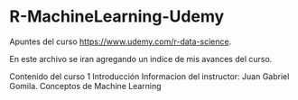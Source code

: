 # R-MachineLearning-Udemy
Apuntes del curso https://www.udemy.com/r-data-science.

En este archivo se iran agregando un indice de mis avances del curso. 


Contenido del curso
1 Introducción
Informacion del instructor:  Juan Gabriel Gomila.
Conceptos de Machine Learning


